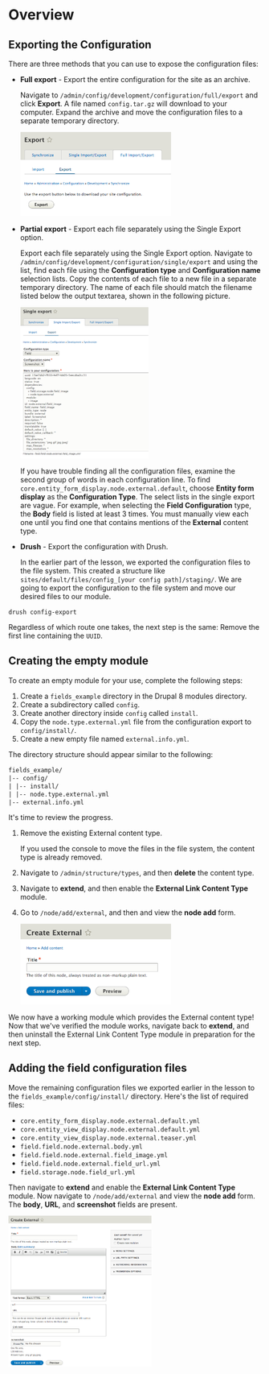 <!--
{
"name" : "drupal-8-exporting-configurations",
"version" : "0.0.1",
"title" : "Lesson 5.2 - Exporting configurations",
"description" : "Exporting configurations",
"freshnessDate" : 2015-12-11,
"homepage" : "https://docs.acquia.com/articles/drupal-8-exporting-configurations",
"canonicalSource" : "https://docs.acquia.com/articles/drupal-8-exporting-configurations",
"license" : "CC BY-SA"
}
-->

<!-- @section -->

# Overview

<!-- @section -->

## Exporting the Configuration

There are three methods that you can use to expose the configuration files:

*   **Full export** - Export the entire configuration for the site as an archive.

    Navigate to `/admin/config/development/configuration/full/export` and click **Export**. A file named `config.tar.gz` will download to your computer. Expand the archive and move the configuration files to a separate temporary directory.

    ![full-export.png](https://raw.githubusercontent.com/outlearn-content/acquia/master/assets/full-export.png)

*   **Partial export** - Export each file separately using the Single Export option.

    Export each file separately using the Single Export option. Navigate to `/admin/config/development/configuration/single/export` and using the list, find each file using the **Configuration type** and **Configuration name** selection lists. Copy the contents of each file to a new file in a separate temporary directory. The name of each file should match the filename listed below the output textarea, shown in the following picture.

    ![single-export.png](https://raw.githubusercontent.com/outlearn-content/acquia/master/assets/single-export.png)

    If you have trouble finding all the configuration files, examine the second group of words in each configuration line. To find `core.entity_form_display.node.external.default`, choose **Entity form display** as the **Configuration Type**. The select lists in the single export are vague. For example, when selecting the **Field Configuration** type, the **Body** field is listed at least 3 times. You must manually view each one until you find one that contains mentions of the **External** content type.

*   **Drush** - Export the configuration with Drush.

    In the earlier part of the lesson, we exported the configuration files to the file system. This created a structure like `sites/default/files/config_[your config path]/staging/`. We are going to export the configuration to the file system and move our desired files to our module.

  ```
  drush config-export
  ```

<!-- @task, "text" : "Export the configuration needed for your content type as a preparation to have it included by your own module." -->

Regardless of which route one takes, the next step is the same: Remove the first line containing the `UUID`.

<!-- @section -->

## Creating the empty module

To create an empty module for your use, complete the following steps:

1.  Create a `fields_example` directory in the Drupal 8 modules directory.
2.  Create a subdirectory called `config`.
3.  Create another directory inside `config` called `install`.
4.  Copy the `node.type.external.yml` file from the configuration export to `config/install/`.
5.  Create a new empty file named `external.info.yml`.

The directory structure should appear similar to the following:

```
fields_example/
|-- config/
| |-- install/
| |-- node.type.external.yml
|-- external.info.yml
```

It's time to review the progress.

1.  Remove the existing External content type.

    If you used the console to move the files in the file system, the content type is already removed.

2.  Navigate to `/admin/structure/types`, and then **delete** the content type.
3.  Navigate to **extend**, and then enable the **External Link Content Type** module.
4.  Go to `/node/add/external`, and then and view the **node add** form.

    ![one-field-node.png](https://raw.githubusercontent.com/outlearn-content/acquia/master/assets/one-field-node.png)

We now have a working module which provides the External content type! Now that we've verified the module works, navigate back to **extend**, and then uninstall the External Link Content Type module in preparation for the next step.

<!-- @task, "text" : "Create an empty placeholder module as described above that is going to provide your content type." -->

<!-- @section -->

## Adding the field configuration files

Move the remaining configuration files we exported earlier in the lesson to the `fields_example/config/install/` directory. Here's the list of required files:

*   `core.entity_form_display.node.external.default.yml`
*   `core.entity_view_display.node.external.default.yml`
*   `core.entity_view_display.node.external.teaser.yml`
*   `field.field.node.external.body.yml`
*   `field.field.node.external.field_image.yml`
*   `field.field.node.external.field_url.yml`
*   `field.storage.node.field_url.yml`

Then navigate to **extend** and enable the **External Link Content Type** module. Now navigate to `/node/add/external` and view the **node add** form. The **body**, **URL**, and **screenshot** fields are present.

![enabled-external.png](https://raw.githubusercontent.com/outlearn-content/acquia/master/assets/enabled-external.png)

<!-- @task, "text" : "Extend the module as described so it provides all the field-level configuration for your content type as well." -->
